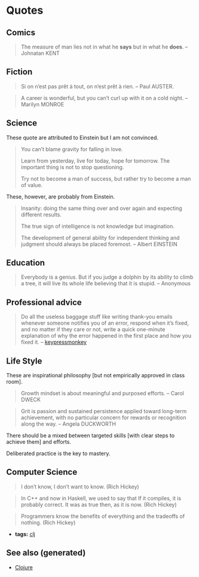 # Quotes


## Comics

> The measure of man lies not in what he **says** but in what he **does**. &#x2013; Johnatan KENT


## Fiction

> Si on n&rsquo;est pas prêt à tout, on n&rsquo;est prêt à rien. &#x2013; Paul AUSTER.

> A career is wonderful, but you can&rsquo;t curl up with it on a cold night. &#x2013; Marilyn MONROE


## Science

These quote are attributed to Einstein but I am not convinced.

> You can&rsquo;t blame gravity for falling in love.
> 
> Learn from yesterday, live for today, hope for tomorrow. The important thing is not to stop questioning.
> 
> Try not to become a man of success, but rather try to become a man of value.

These, however, are probably from Einstein.

> Insanity: doing the same thing over and over again and expecting different results.
> 
> The true sign of intelligence is not knowledge but imagination.
> 
> The development of general ability for independent thinking and judgment should always be placed foremost. &#x2013; Albert EINSTEIN


## Education

> Everybody is a genius. But if you judge a dolphin by its ability to climb a tree, it will live its whole life believing that it is stupid. &#x2013; Anonymous


## Professional advice

> Do all the useless baggage stuff like writing thank-you emails whenever someone notifies you of an error, respond when it’s fixed, and no matter if they care or not, write a quick one-minute explanation of why the error happened in the first place and how you fixed it. &#x2013; [keypressmonkey](https://medium.com/better-programming/how-to-thrive-as-an-average-programmer-1dd202540ac)


## Life Style

These are inspirational philosophy [but not empirically approved in class room].

> Growth mindset is about meaningful and purposed efforts. &#x2013; Carol DWECK

> Grit is passion and sustained persistence applied toward long-term achievement, with no particular concern for rewards or recognition along the way. &#x2013; Angela DUCKWORTH

There should be a mixed between targeted skills [with clear steps to achieve them] and efforts.

Deliberated practice is the key to mastery.


## Computer Science

> I don&rsquo;t know, I don&rsquo;t want to know. (Rich Hickey)

> In C++ and now in Haskell, we used to say that If it compiles, it is probably correct. It was as true then, as it is now. (Rich Hickey)

> Programmers know the benefits of everything and the tradeoffs of nothing. (Rich Hickey)

-   **tags:** [clj](../decks/clojure.md)


## See also (generated)

-   [Clojure](../decks/clojure.md)
